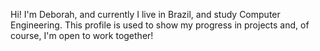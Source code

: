 Hi!
I'm Deborah, and currently I live in Brazil, and study Computer Engineering.
This profile is used to show my progress in projects and, of course, I'm open to work together!
